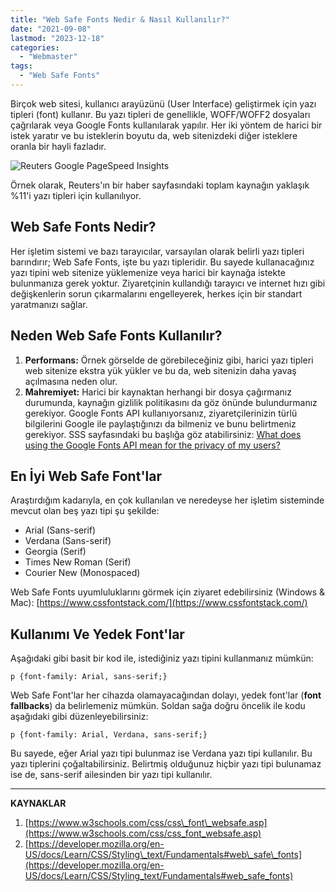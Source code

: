 ```yaml
---
title: "Web Safe Fonts Nedir & Nasıl Kullanılır?"
date: "2021-09-08"
lastmod: "2023-12-18"
categories: 
  - "Webmaster"
tags: 
  - "Web Safe Fonts"
---
```


Birçok web sitesi, kullanıcı arayüzünü (User Interface) geliştirmek için yazı tipleri (font) kullanır. Bu yazı tipleri de genellikle, WOFF/WOFF2 dosyaları çağrılarak veya Google Fonts kullanılarak yapılır. Her iki yöntem de harici bir istek yaratır ve bu isteklerin boyutu da, web sitenizdeki diğer isteklere oranla bir hayli fazladır.

![Reuters Google PageSpeed Insights](/assets/img/reuters-google-pagespeed-insights.jpg)

Örnek olarak, Reuters'ın bir haber sayfasındaki toplam kaynağın yaklaşık %11'i yazı tipleri için kullanılıyor.

## Web Safe Fonts Nedir?

Her işletim sistemi ve bazı tarayıcılar, varsayılan olarak belirli yazı tipleri barındırır; Web Safe Fonts, işte bu yazı tipleridir. Bu sayede kullanacağınız yazı tipini web sitenize yüklemenize veya harici bir kaynağa istekte bulunmanıza gerek yoktur. Ziyaretçinin kullandığı tarayıcı ve internet hızı gibi değişkenlerin sorun çıkarmalarını engelleyerek, herkes için bir standart yaratmanızı sağlar.

## Neden Web Safe Fonts Kullanılır?

1. **Performans:** Örnek görselde de görebileceğiniz gibi, harici yazı tipleri web sitenize ekstra yük yükler ve bu da, web sitenizin daha yavaş açılmasına neden olur.
2. **Mahremiyet:** Harici bir kaynaktan herhangi bir dosya çağırmanız durumunda, kaynağın gizlilik politikasını da göz önünde bulundurmanız gerekiyor. Google Fonts API kullanıyorsanız, ziyaretçilerinizin türlü bilgilerini Google ile paylaştığınızı da bilmeniz ve bunu belirtmeniz gerekiyor. SSS sayfasındaki bu başlığa göz atabilirsiniz: [What does using the Google Fonts API mean for the privacy of my users?](https://developers.google.com/fonts/faq2#what_does_using_the_google_fonts_api_mean_for_the_privacy_of_my_users)

## En İyi Web Safe Font'lar

Araştırdığım kadarıyla, en çok kullanılan ve neredeyse her işletim sisteminde mevcut olan beş yazı tipi şu şekilde:

- Arial (Sans-serif)
- Verdana (Sans-serif)
- Georgia (Serif)
- Times New Roman (Serif)
- Courier New (Monospaced)

Web Safe Fonts uyumluluklarını görmek için ziyaret edebilirsiniz (Windows & Mac): [https://www.cssfontstack.com/](https://www.cssfontstack.com/)

## Kullanımı Ve Yedek Font'lar

Aşağıdaki gibi basit bir kod ile, istediğiniz yazı tipini kullanmanız mümkün:
```
p {font-family: Arial, sans-serif;}
```
Web Safe Font'lar her cihazda olamayacağından dolayı, yedek font'lar (**font fallbacks**) da belirlemeniz mümkün. Soldan sağa doğru öncelik ile kodu aşağıdaki gibi düzenleyebilirsiniz:
```
p {font-family: Arial, Verdana, sans-serif;}
```
Bu sayede, eğer Arial yazı tipi bulunmaz ise Verdana yazı tipi kullanılır. Bu yazı tiplerini çoğaltabilirsiniz. Belirtmiş olduğunuz hiçbir yazı tipi bulunamaz ise de, sans-serif ailesinden bir yazı tipi kullanılır.

* * *

**KAYNAKLAR**

1. [https://www.w3schools.com/css/css\_font\_websafe.asp](https://www.w3schools.com/css/css_font_websafe.asp)
2. [https://developer.mozilla.org/en-US/docs/Learn/CSS/Styling\_text/Fundamentals#web\_safe\_fonts](https://developer.mozilla.org/en-US/docs/Learn/CSS/Styling_text/Fundamentals#web_safe_fonts)
